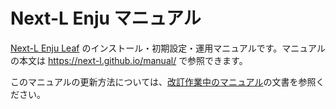 # Next-L Enju マニュアル

[Next-L Enju Leaf](https://github.com/next-l/enju_leaf) のインストール・初期設定・運用マニュアルです。マニュアルの本文は https://next-l.github.io/manual/ で参照できます。

このマニュアルの更新方法については、[改訂作業中のマニュアル](https://www.next-l.jp/?page=manual%5Fedit)の文書を参照ください。

